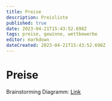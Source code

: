 ```yaml
---
title: Preise
description: Preisliste
published: true
date: 2023-04-21T15:43:52.698Z
tags: preise, gewinne, wettbewerbe
editor: markdown
dateCreated: 2023-04-21T15:43:52.698Z
---
```


# Preise

Brainstorming Diagramm: [Link](https://coggle.it/diagram/ZEKsc0GwolWeBkDl/t/-/9900a02d0ae0c12b89fd3b1e2802b98e103df0670314f14c85638a0e4e505164)

